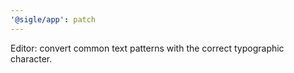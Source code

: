 ```yaml
---
'@sigle/app': patch
---
```


Editor: convert common text patterns with the correct typographic character.
